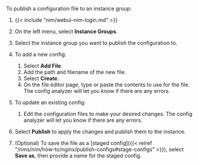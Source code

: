 To publish a configuration file to an instance group:

1. {{< include "nim/webui-nim-login.md" >}}
1. On the left menu, select **Instance Groups**.
1. Select the instance group you want to publish the configuration to.
1. To add a new config:

   1. Select **Add File**.
   2. Add the path and filename of the new file.
   3. Select **Create**.
   4. On the file editor page, type or paste the contents to use for the file. The config analyzer will let you know if there are any errors.

1. To update an existing config:
   1. Edit the configuration files to make your desired changes. The config analyzer will let you know if there are any errors.

1. Select **Publish** to apply the changes and publish them to the instance.
1. (Optional) To save the file as a [staged config]({{< relref "/nms/nim/how-to/nginx/publish-configs#stage-configs" >}}), select **Save as**, then provide a name for the staged config.

